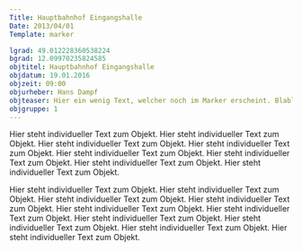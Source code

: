 ```yaml
---
Title: Hauptbahnhof Eingangshalle
Date: 2013/04/01
Template: marker

lgrad: 49.012228360538224
bgrad: 12.09970235824585
objtitel: Hauptbahnhof Eingangshalle
objdatum: 19.01.2016
objzeit: 09:00
objurheber: Hans Dampf
objteaser: Hier ein wenig Text, welcher noch im Marker erscheint. Blablubb.
objgruppe: 1
---
```


Hier steht individueller Text zum Objekt. Hier steht individueller Text zum Objekt. Hier steht individueller Text zum Objekt. Hier steht individueller Text zum Objekt. Hier steht individueller Text zum Objekt. Hier steht individueller Text zum Objekt. Hier steht individueller Text zum Objekt. Hier steht individueller Text zum Objekt.

Hier steht individueller Text zum Objekt. Hier steht individueller Text zum Objekt. Hier steht individueller Text zum Objekt. Hier steht individueller Text zum Objekt. Hier steht individueller Text zum Objekt. Hier steht individueller Text zum Objekt. Hier steht individueller Text zum Objekt. Hier steht individueller Text zum Objekt. Hier steht individueller Text zum Objekt. Hier steht individueller Text zum Objekt.
